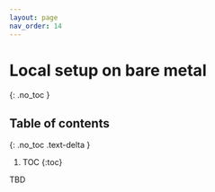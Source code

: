 ```yaml
---
layout: page
nav_order: 14
---
```

# Local setup on bare metal
{: .no_toc }

## Table of contents
{: .no_toc .text-delta }

1. TOC
{:toc}

TBD
